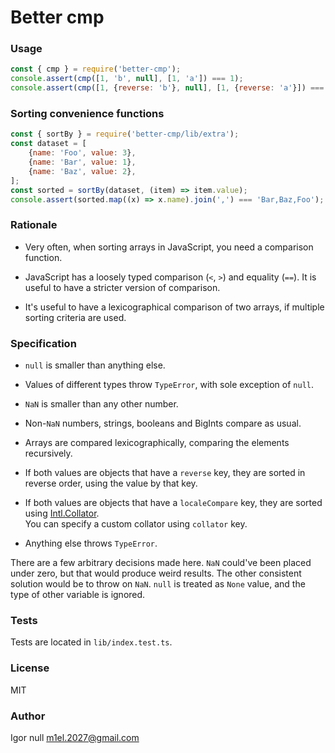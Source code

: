 # Better cmp

### Usage

```javascript
const { cmp } = require('better-cmp');
console.assert(cmp([1, 'b', null], [1, 'a']) === 1);
console.assert(cmp([1, {reverse: 'b'}, null], [1, {reverse: 'a'}]) === -1);
```

### Sorting convenience functions

```javascript
const { sortBy } = require('better-cmp/lib/extra');
const dataset = [
    {name: 'Foo', value: 3},
    {name: 'Bar', value: 1},
    {name: 'Baz', value: 2},
];
const sorted = sortBy(dataset, (item) => item.value);
console.assert(sorted.map((x) => x.name).join(',') === 'Bar,Baz,Foo');
```

### Rationale

- Very often, when sorting arrays in JavaScript, you need a comparison function.

- JavaScript has a loosely typed comparison (`<`, `>`) and equality (`==`).
It is useful to have a stricter version of comparison.

- It's useful to have a lexicographical comparison of two arrays, if multiple sorting criteria are used.

### Specification

- `null` is smaller than anything else.

- Values of different types throw `TypeError`, with sole exception of `null`.

- `NaN` is smaller than any other number.

- Non-`NaN` numbers, strings, booleans and BigInts compare as usual.

- Arrays are compared lexicographically, comparing the elements recursively.

- If both values are objects that have a `reverse` key, they are sorted in reverse order, using the value by that key.

- If both values are objects that have a `localeCompare` key, they are sorted using [Intl.Collator][1].  
You can specify a custom collator using `collator` key.

- Anything else throws `TypeError`.

There are a few arbitrary decisions made here.
`NaN` could've been placed under zero, but that would produce weird results.
The other consistent solution would be to throw on `NaN`.
`null` is treated as `None` value, and the type of other variable is ignored.

### Tests

Tests are located in `lib/index.test.ts`.

### License

MIT

### Author

Igor null <m1el.2027@gmail.com>

[1]: https://developer.mozilla.org/en-US/docs/Web/JavaScript/Reference/Global_Objects/Intl/Collator "Intl.Collator"
